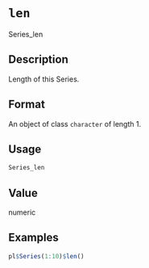 # `len`

Series\_len

## Description

Length of this Series.

## Format

An object of class `character` of length 1.

## Usage

```r
Series_len
```

## Value

numeric

## Examples

```r
pl$Series(1:10)$len()
```



